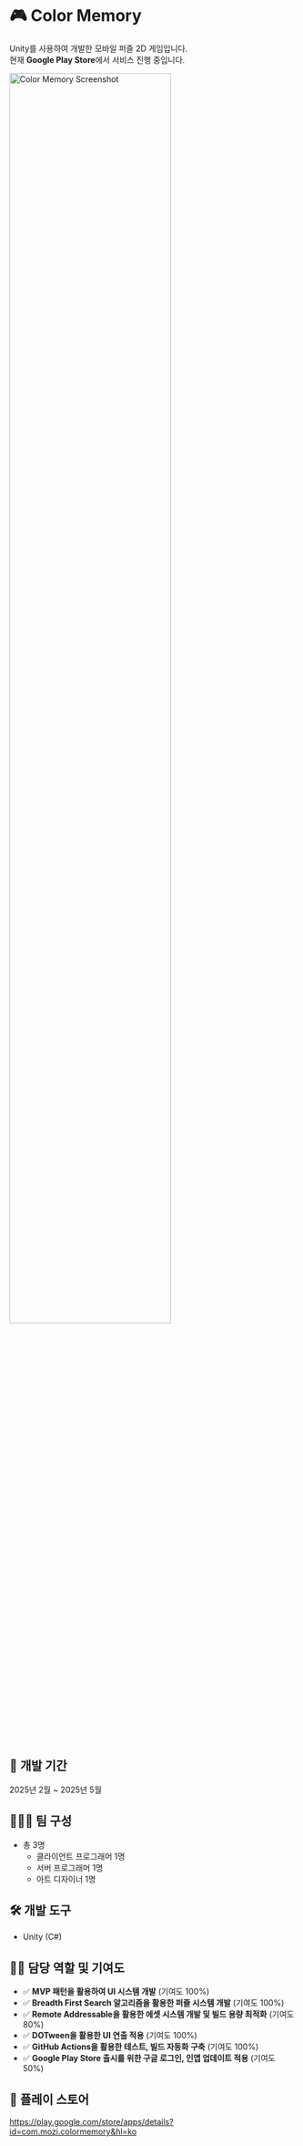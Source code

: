 # 🎮 Color Memory

Unity를 사용하여 개발한 모바일 퍼즐 2D 게임입니다.  
현재 **Google Play Store**에서 서비스 진행 중입니다.

<img src="https://github.com/user-attachments/assets/05950e19-3251-4573-a6cc-9a71cb2ed951" alt="Color Memory Screenshot" width="75%" height="75%" />

## 📆 개발 기간
2025년 2월 ~ 2025년 5월

## 🧑‍🤝‍🧑 팀 구성
- 총 3명  
  - 클라이언트 프로그래머 1명  
  - 서버 프로그래머 1명  
  - 아트 디자이너 1명  

## 🛠️ 개발 도구
- Unity (C#)

## 👨‍💻 담당 역할 및 기여도

- ✅ **MVP 패턴을 활용하여 UI 시스템 개발** (기여도 100%)
- ✅ **Breadth First Search 알고리즘을 활용한 퍼즐 시스템 개발** (기여도 100%)
- ✅ **Remote Addressable을 활용한 에셋 시스템 개발 및 빌드 용량 최적화** (기여도 80%)
- ✅ **DOTween을 활용한 UI 연출 적용** (기여도 100%)
- ✅ **GitHub Actions을 활용한 테스트, 빌드 자동화 구축** (기여도 100%)
- ✅ **Google Play Store 출시를 위한 구글 로그인, 인앱 업데이트 적용** (기여도 50%)

## 📱 플레이 스토어

https://play.google.com/store/apps/details?id=com.mozi.colormemory&hl=ko

